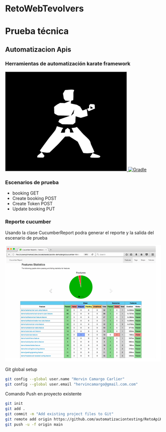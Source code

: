 # RetoWebTevolvers

# Prueba técnica
## Automatizacion Apis

### Herramientas de automatización karate framework
<p >
  <a href="https://cucumber.io/">
  <img src="The-Karate-Framework.png" title="Karate framework">
  </a>
  <a href="https://gradle.org/"> 
  <img src="https://gradle.org/images/gradle-knowledge-graph-logo.png?20170228" title="Gradle" > 
  </a> 
</p>



### Escenarios de prueba

- booking GET
- Create booking POST
- Create Token POST
- Update booking PUT


### Reporte cucumber
Usando la clase CucumberReport podra generar el reporte y la salida del escenario de prueba

![img.png](img.png)

Git global setup
```sh
git config --global user.name "Hervin Camargo Carlier"
git config --global user.email "hervincamargo@gmail.com.com"
```

Comando Push en proyecto existente
```sh
git init
git add .
git commit -m "Add existing project files to Git"
git remote add origin https://github.com/automatizaciontesting/RetoApiKarateFramework.git
git push -u -f origin main
```
